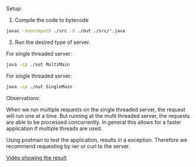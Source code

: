 Setup:

1. Compile the code to bytecode

```bash
javac -sourcepath ./src -d ./out ./src/*.java
```

2. Run the desired type of server.

For single threaded server:
```bash
java -cp ./out MultiMain
```

For single threaded server:
```bash
java -cp ./out SingleMain
```

Observations:

When we run multiple requests on the single threaded server, the request will run one at a time.
But running at the multi threaded server, the requests are able to be processed concurrently.
In general this allows for a faster application if multiple threads are used.

Using postman to test the application, results in a exception.
Therefore we recommend requesting by iwr or curl to the server.

[Video showing the result](https://github.com/GBFur/idata230x-exercises/blob/main/week5/IDATA2305/Assignment1/assignment1-video.mkv)
